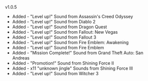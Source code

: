 v1.0.5

- Added - "Level up!" Sound from Assassin's Creed Odyssey
- Added - "Level up!" Sound from Diablo 2
- Added - "Level up!" Sound from Dragon Quest
- Added - "Level up!" Sound from Fallout: New Vegas
- Added - "Level up!" Sound from Fallout 3
- Added - "Level up!" Sound from Fire Emblem: Awakening
- Added - "Level up!" Sound from Fire Emblem
- Added - "Mission Complete!" Sound from Grand Theft Auto: San Andreas
- Added - "Promotion!" Sound from Shining Force II
- Added - x11 "unknown jingle" Sounds from Shining Force III
- Added - "Level up!" Sound from Witcher 3
